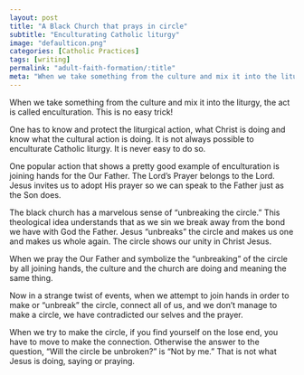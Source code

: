 ```yaml
---
layout: post
title: "A Black Church that prays in circle"
subtitle: "Enculturating Catholic liturgy"
image: "defaulticon.png"
categories: [Catholic Practices]
tags: [writing]
permalink: "adult-faith-formation/:title"
meta: "When we take something from the culture and mix it into the liturgy, the act is called enculturation. This is no easy trick!"
---
```

When we take something from the culture and mix it into the liturgy, the act is called enculturation. This is no easy trick!
<!--more-->

One has to know and protect the liturgical action, what Christ is doing and know what the cultural action is doing. It is not always possible to enculturate Catholic liturgy. It is never easy to do so.

One popular action that shows a pretty good example of enculturation is joining hands for the Our Father. The Lord’s Prayer belongs to the Lord. Jesus invites us to adopt His prayer so we can speak to the Father just as the Son does.

The black church has a marvelous sense of “unbreaking the circle.” This theological idea understands that as we sin we break away from the bond we have with God the Father. Jesus “unbreaks” the circle and makes us one and makes us whole again. The circle shows our unity in Christ Jesus.

When we pray the Our Father and symbolize the “unbreaking” of the circle by all joining hands, the culture and the church are doing and meaning the same thing.

Now in a strange twist of events, when we attempt to join hands in order to make or “unbreak” the circle, connect all of us, and we don’t manage to make a circle, we have contradicted our selves and the prayer.

When we try to make the circle, if you find yourself on the lose end, you have to move to make the connection. Otherwise the answer to the question, “Will the circle be unbroken?” is “Not by me.” That is not what Jesus is doing, saying or praying.